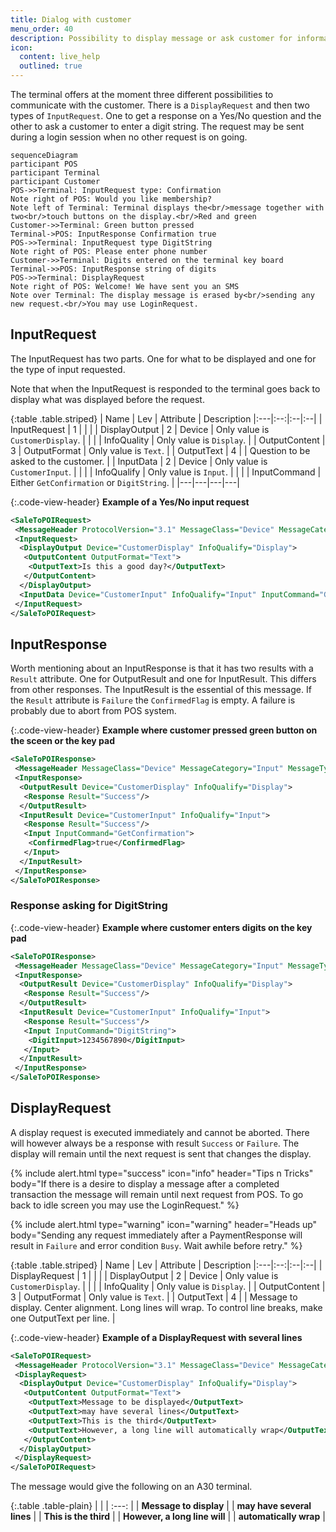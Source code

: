```yaml
---
title: Dialog with customer
menu_order: 40
description: Possibility to display message or ask customer for information
icon:
  content: live_help
  outlined: true
---
```

The terminal offers at the moment three different possibilities to communicate with the customer. There is a `DisplayRequest` and then two types of `InputRequest`. One to get a response on a Yes/No question and the other to ask a customer to enter a digit string. The request may be sent during a login session when no other request is on going.

```mermaid
sequenceDiagram
participant POS
participant Terminal
participant Customer
POS->>Terminal: InputRequest type: Confirmation
Note right of POS: Would you like membership?
Note left of Terminal: Terminal displays the<br/>message together with two<br/>touch buttons on the display.<br/>Red and green 
Customer->>Terminal: Green button pressed
Terminal->POS: InputResponse Confirmation true
POS->>Terminal: InputRequest type DigitString
Note right of POS: Please enter phone number
Customer->>Terminal: Digits entered on the terminal key board
Terminal->>POS: InputResponse string of digits
POS->>Terminal: DisplayRequest
Note right of POS: Welcome! We have sent you an SMS
Note over Terminal: The display message is erased by<br/>sending any new request.<br/>You may use LoginRequest.
```

## InputRequest

The InputRequest has two parts. One for what to be displayed and one for the type of input requested.

Note that when the InputRequest is responded to the terminal goes back to display what was displayed before the request.

{:table .table.striped}
| Name | Lev | Attribute | Description
|:---|:--:|:--|:--|
| InputRequest | 1 | | |
| DisplayOutput | 2 | Device | Only value is `CustomerDisplay`. |
| | | InfoQuality | Only value is `Display`. |
| OutputContent | 3 | OutputFormat | Only value is `Text`. |
| OutputText | 4 | | Question to be asked to the customer. |
| InputData | 2 | Device | Only value is `CustomerInput`. |
| | | InfoQualify | Only value is `Input`. |
| | | InputCommand | Either `GetConfirmation` or `DigitString`. |
|---|---|---|---|

{:.code-view-header}
**Example of a Yes/No input request**

```xml
<SaleToPOIRequest>
 <MessageHeader ProtocolVersion="3.1" MessageClass="Device" MessageCategory="Input" MessageType="Request" ServiceID="45" DeviceID="45" SaleID="1" POIID="A-POIID"/>
 <InputRequest>
  <DisplayOutput Device="CustomerDisplay" InfoQualify="Display">
   <OutputContent OutputFormat="Text">
    <OutputText>Is this a good day?</OutputText>
   </OutputContent>
  </DisplayOutput>
  <InputData Device="CustomerInput" InfoQualify="Input" InputCommand="GetConfirmation"/>
 </InputRequest>
</SaleToPOIRequest>
```

## InputResponse

Worth mentioning about an InputResponse is that it has two results with a `Result` attribute. One for OutputResult and one for InputResult. This differs
from other responses.
The InputResult is the essential of this message. If the `Result` attribute is `Failure` the `ConfirmedFlag` is empty. A failure is probably due to abort from POS system.  

{:.code-view-header}
**Example where customer pressed green button on the sceen or the key pad**

```xml
<SaleToPOIResponse>
 <MessageHeader MessageClass="Device" MessageCategory="Input" MessageType="Response" ServiceID="45" DeviceID="45" SaleID="1" POIID="A-POIID"/>
 <InputResponse>
  <OutputResult Device="CustomerDisplay" InfoQualify="Display">
   <Response Result="Success"/>
  </OutputResult>
  <InputResult Device="CustomerInput" InfoQualify="Input">
   <Response Result="Success"/>
   <Input InputCommand="GetConfirmation">
    <ConfirmedFlag>true</ConfirmedFlag>
   </Input>
  </InputResult>
 </InputResponse>
</SaleToPOIResponse>
```

### Response asking for DigitString

{:.code-view-header}
**Example where customer enters digits on the key pad**

```xml
<SaleToPOIResponse>
 <MessageHeader MessageClass="Device" MessageCategory="Input" MessageType="Response" ServiceID="52" DeviceID="52" SaleID="1" POIID="A-POIID"/>
 <InputResponse>
  <OutputResult Device="CustomerDisplay" InfoQualify="Display">
   <Response Result="Success"/>
  </OutputResult>
  <InputResult Device="CustomerInput" InfoQualify="Input">
   <Response Result="Success"/>
   <Input InputCommand="DigitString">
    <DigitInput>1234567890</DigitInput>
   </Input>
  </InputResult>
 </InputResponse>
</SaleToPOIResponse>
```

## DisplayRequest

A display request is executed immediately and cannot be aborted. There will however always be a response with result `Success` or `Failure`. The display will remain until the next request is sent that changes the display.

{% include alert.html type="success" icon="info" header="Tips n Tricks" body="If there is a desire to display a message after a completed transaction the message will remain until next request from POS. To go back to idle screen you may use the LoginRequest." %}

{% include alert.html type="warning" icon="warning" header="Heads up" body="Sending any request immediately after a PaymentResponse will result in `Failure` and error condition `Busy`. Wait awhile before retry." %}

{:table .table.striped}
| Name | Lev | Attribute | Description
|:---|:--:|:--|:--|
| DisplayRequest | 1 | | |
| DisplayOutput | 2 | Device | Only value is `CustomerDisplay`. |
| | | InfoQuality | Only value is `Display`. |
| OutputContent | 3 | OutputFormat | Only value is `Text`. |
| OutputText | 4 | | Message to display. Center alignment. Long lines will wrap. To control line breaks, make one OutputText per line. |

{:.code-view-header}
**Example of a DisplayRequest with several lines**

```xml
<SaleToPOIRequest>
 <MessageHeader ProtocolVersion="3.1" MessageClass="Device" MessageCategory="Display" MessageType="Request" ServiceID="33" DeviceID="33" SaleID="1" POIID="A-POIID"/>
 <DisplayRequest>
  <DisplayOutput Device="CustomerDisplay" InfoQualify="Display">
   <OutputContent OutputFormat="Text">
    <OutputText>Message to be displayed</OutputText>
    <OutputText>may have several lines</OutputText>
    <OutputText>This is the third</OutputText>
    <OutputText>However, a long line will automatically wrap</OutputText>
   </OutputContent>
  </DisplayOutput>
 </DisplayRequest>
</SaleToPOIRequest>
```

The message would give the following on an A30 terminal.

{:.table .table-plain}
| |
| :---: |
| **Message to display** |
| **may have several lines** |
| **This is the third** |
| **However, a long line will** |
| **automatically wrap** |
